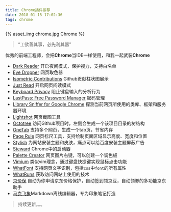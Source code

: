 ```yaml
---
title: Chrome插件推荐
date: 2018-01-15 17:02:36
tags: chrome
---
```


{% asset_img chrome.jpg Chrome %}

> “工欲善其事，必先利其器”

优秀的前端工程师，会把**Chrome**当IDE一样使用，和我一起武装**Chrome**

<!-- more -->

+ [Dark Reader](https://chrome.google.com/webstore/detail/dark-reader/eimadpbcbfnmbkopoojfekhnkhdbieeh?utm_source=chrome-app-launcher-info-dialog) 开启夜间模式，保护视力，支持白名单
+ [Eye Dropper](https://chrome.google.com/webstore/detail/eye-dropper/hmdcmlfkchdmnmnmheododdhjedfccka?utm_source=chrome-app-launcher-info-dialog) 网页取色器
+ [Isometric Contributions](https://chrome.google.com/webstore/detail/isometric-contributions/mjoedlfflcchnleknnceiplgaeoegien?utm_source=chrome-app-launcher-info-dialog) Github贡献柱状图展示
+ [Just Read](https://chrome.google.com/webstore/detail/just-read/dgmanlpmmkibanfdgjocnabmcaclkmod?utm_source=chrome-app-launcher-info-dialog) 开启网页阅读模式
+ [Keyboard Privacy](https://chrome.google.com/webstore/detail/keyboard-privacy/aoeboeflhhnobfjkafamelopfeojdohk?utm_source=chrome-app-launcher-info-dialog) 阻止键盘输入的分析行为
+ [LastPass: Free Password Manager](https://chrome.google.com/webstore/detail/lastpass-free-password-ma/hdokiejnpimakedhajhdlcegeplioahd?utm_source=chrome-app-launcher-info-dialog) 密码管理
+ [Library Sniffer for Google Chrome](https://chrome.google.com/webstore/detail/library-sniffer-for-googl/fhhdlnnepfjhlhilgmeepgkhjmhhhjkh?utm_source=chrome-app-launcher-info-dialog) 探测当前网页所使用的类库、框架和服务器环境
+ [Lightshot](https://chrome.google.com/webstore/detail/lightshot-screenshot-tool/mbniclmhobmnbdlbpiphghaielnnpgdp?utm_source=chrome-app-launcher-info-dialog) 网页截图工具
+ [Octotree](https://chrome.google.com/webstore/detail/octotree/bkhaagjahfmjljalopjnoealnfndnagc?utm_source=chrome-app-launcher-info-dialog) 访问Github项目时，左侧会生成一个该项目目录的树结构
+ [OneTab](https://chrome.google.com/webstore/detail/onetab/chphlpgkkbolifaimnlloiipkdnihall?utm_source=chrome-app-launcher-info-dialog) 支持多个网页，生成一个tab页，节省内存
+ [Page Rule](https://chrome.google.com/webstore/detail/jlpkojjdgbllmedoapgfodplfhcbnbpn?utm_source=chrome-app-launcher-info-dialog) 网页标尺工具，支持绘制页面区域显示高度、宽度和位置
+ [Stylish](https://chrome.google.com/webstore/detail/stylish-custom-themes-for/fjnbnpbmkenffdnngjfgmeleoegfcffe?utm_source=chrome-ntp-icon) 为网站安装主题和皮肤，痛点可以给百度安装主题屏蔽广告
+ [Steward](https://chrome.google.com/webstore/detail/steward-a-command-launche/dnkhdiodfglfckibnfcjbgddcgjgkacd) Chrome中的启动器
+ [Palette Creator](https://chrome.google.com/webstore/detail/palette-creator/oolpphfmdmjbojolagcbgdemojhcnlod) 网页图片右键，可以创建一个调色板
+ [Vimium](https://chrome.google.com/webstore/detail/vimium/dbepggeogbaibhgnhhndojpepiihcmeb?utm_source=chrome-app-launcher-info-dialog) 类似vim理念，通过键盘快捷键实现鼠标点击功能
+ [WhatFont](https://chrome.google.com/webstore/detail/whatfont/jabopobgcpjmedljpbcaablpmlmfcogm?utm_source=chrome-app-launcher-info-dialog) 支持网页文字识别，包括`css`中`font`的所有属性
+ [WhatRuns](https://chrome.google.com/webstore/detail/whatruns/cmkdbmfndkfgebldhnkbfhlneefdaaip?utm_source=chrome-app-launcher-info-dialog) 获取访问网站上使用的技术
+ [京价保](https://chrome.google.com/webstore/detail/%E4%BA%AC%E4%BB%B7%E4%BF%9D-%E4%BA%AC%E4%B8%9C%E4%BB%B7%E4%BF%9D%E5%8A%A9%E6%89%8B/gfgkebiommjpiaomalcbfefimhhanlfd?utm_source=chrome-app-launcher-info-dialog) 自动为你申请京东价格保护，自动签到领京豆，自动领券的多功能京东助手
+ [马克飞象](https://chrome.google.com/webstore/detail/marxico/kidnkfckhbdkfgbicccmdggmpgogehop?utm_source=chrome-app-launcher-info-dialog)Markdown离线编辑器，专为印象笔记打造

> 持续更新。。。
